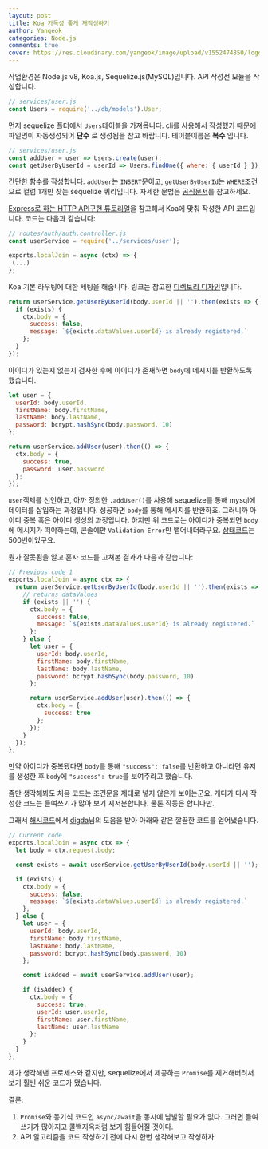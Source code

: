 ```yaml
---
layout: post
title: Koa 가독성 좋게 재작성하기
author: Yangeok
categories: Node.js
comments: true
cover: https://res.cloudinary.com/yangeok/image/upload/v1552474850/logo/posts/sequelize.jpg
---
```


작업환경은 Node.js v8, Koa.js, Sequelize.js(MySQL)입니다. API 작성전 모듈을 작성합니다.

```js
// services/user.js
const Users = require('../db/models').User;
```

먼저 sequelize 폴더에서 `Users`테이블을 가져옵니다. cli를 사용해서 작성했기 때문에 파일명이 자동생성되어 **단수** 로 생성됨을 참고 바랍니다. 테이블이름은 **복수** 입니다.

```js
// services/user.js
const addUser = user => Users.create(user);
const getUserByUserId = userId => Users.findOne({ where: { userId } });
```

간단한 함수를 작성합니다. `addUser`는 `INSERT`문이고, `getUserByUserId`는 `WHERE`조건으로 컬럼 1개만 찾는 sequelize 쿼리입니다. 자세한 문법은 [공식문서](http://docs.sequelizejs.com/)를 참고하세요.

[Express로 하는 HTTP API구현 튜토리얼](https://dev.to/vitaliikulyk/how-to-initialize-multilayer-nodejs-restful-api-with-jwt-auth-and-postgresql-in-3-steps--c8c)을 참고해서 Koa에 맞춰 작성한 API 코드입니다. 코드는 다음과 같습니다:

```js
// routes/auth/auth.controller.js
const userService = require('../services/user');

exports.localJoin = async (ctx) => {
 (...)
};
```

Koa 기본 라우팅에 대한 세팅을 해줍니다. 링크는 참고한 [디렉토리 디자인](https://github.com/vlpt-playground/heurm/tree/master/heurm-server/src/api)입니다.

```js
return userService.getUserByUserId(body.userId || '').then(exists => {
  if (exists) {
    ctx.body = {
      success: false,
      message: `${exists.dataValues.userId} is already registered.`
    };
  }
});
```

아이디가 있는지 없는지 검사한 후에 아이디가 존재하면 `body`에 메시지를 반환하도록 했습니다.

```js
let user = {
  userId: body.userId,
  firstName: body.firstName,
  lastName: body.lastName,
  password: bcrypt.hashSync(body.password, 10)
};

return userService.addUser(user).then(() => {
  ctx.body = {
    success: true,
    password: user.password
  };
});
```

`user`객체를 선언하고, 아까 정의한 `.addUser()`를 사용해 sequelize를 통해 mysql에 데이터를 삽입하는 과정입니다. 성공하면 `body`를 통해 메시지를 반환하죠. 그러니까 아이디 중복 혹은 아이디 생성의 과정입니다. 하지만 위 코드로는 아이디가 중복되면 `body`에 메시지가 떠야하는데, 콘솔에만 `Validation Error`만 뱉어내더라구요. [상태코드](https://ko.wikipedia.org/wiki/HTTP_%EC%83%81%ED%83%9C_%EC%BD%94%EB%93%9C)는 500번이었구요.

뭔가 잘못됨을 알고 혼자 코드를 고쳐본 결과가 다음과 같습니다:

```js
// Previous code 1
exports.localJoin = async ctx => {
  return userService.getUserByUserId(body.userId || '').then(exists => {
    // returns dataValues
    if (exists || '') {
      ctx.body = {
        success: false,
        message: `${exists.dataValues.userId} is already registered.`
      };
    } else {
      let user = {
        userId: body.userId,
        firstName: body.firstName,
        lastName: body.lastName,
        password: bcrypt.hashSync(body.password, 10)
      };

      return userService.addUser(user).then(() => {
        ctx.body = {
          success: true
        };
      });
    }
  });
};
```

만약 아이디가 중복됐다면 `body`를 통해 `"success": false`를 반환하고 아니라면 유저를 생성한 후 `body`에 `"success": true`를 보여주라고 했습니다.

좀만 생각해봐도 처음 코드는 조건문을 제대로 넣지 않은게 보이는군요. 게다가 다시 작성한 코드는 들여쓰기가 많아 보기 지저분합니다. 물론 작동은 합니다만.

그래서 [해시코드](https://hashcode.co.kr/)에서 [digda](https://hashcode.co.kr/users/58611/digda)님의 도움을 받아 아래와 같은 깔끔한 코드를 얻어냈습니다.

```js
// Current code
exports.localJoin = async ctx => {
  let body = ctx.request.body;

  const exists = await userService.getUserByUserId(body.userId || '');

  if (exists) {
    ctx.body = {
      success: false,
      message: `${exists.dataValues.userId} is already registered.`
    };
  } else {
    let user = {
      userId: body.userId,
      firstName: body.firstName,
      lastName: body.lastName,
      password: bcrypt.hashSync(body.password, 10)
    };

    const isAdded = await userService.addUser(user);

    if (isAdded) {
      ctx.body = {
        success: true,
        userId: user.userId,
        firstName: user.firstName,
        lastName: user.lastName
      };
    }
  }
};
```

제가 생각해낸 프로세스와 같지만, sequelize에서 제공하는 `Promise`를 제거해버려서 보기 훨씬 쉬운 코드가 됐습니다.

결론:

1.  `Promise`와 동기식 코드인 `async/await`을 동시에 남발할 필요가 없다. 그러면 들여쓰기가 많아지고 콜백지옥처럼 보기 힘들어질 것이다.
2.  API 알고리즘을 코드 작성하기 전에 다시 한번 생각해보고 작성하자.
